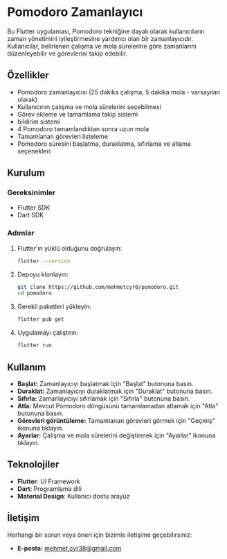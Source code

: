 # Pomodoro Zamanlayıcı

Bu Flutter uygulaması, Pomodoro tekniğine dayalı olarak kullanıcıların zaman yönetimini iyileştirmesine yardımcı olan bir zamanlayıcıdır. Kullanıcılar, belirlenen çalışma ve mola sürelerine göre zamanlarını düzenleyebilir ve görevlerini takip edebilir.

## Özellikler
- Pomodoro zamanlayıcısı (25 dakika çalışma, 5 dakika mola - varsayılan olarak)
- Kullanıcının çalışma ve mola sürelerini seçebilmesi
- Görev ekleme ve tamamlama takip sistemi
- bildirim sistemi 
- 4 Pomodoro tamamlandıktan sonra uzun mola
- Tamamlanan görevleri listeleme
- Pomodoro süresini başlatma, duraklatma, sıfırlama ve atlama seçenekleri

## Kurulum
### Gereksinimler
- Flutter SDK
- Dart SDK

### Adımlar
1. Flutter'ın yüklü olduğunu doğrulayın:  
   ```sh
   flutter --version
   ```
2. Depoyu klonlayın:  
   ```sh
   git clone https://github.com/mehmetcyr0/pomodoro.git
   cd pomodoro
   ```
3. Gerekli paketleri yükleyin:  
   ```sh
   flutter pub get
   ```
4. Uygulamayı çalıştırın:  
   ```sh
   flutter run
   ```

## Kullanım
- **Başlat:** Zamanlayıcıyı başlatmak için "Başlat" butonuna basın.
- **Duraklat:** Zamanlayıcıyı duraklatmak için "Duraklat" butonuna basın.
- **Sıfırla:** Zamanlayıcıyı sıfırlamak için "Sıfırla" butonuna basın.
- **Atla:** Mevcut Pomodoro döngüsünü tamamlamadan atlamak için "Atla" butonuna basın.
- **Görevleri görüntüleme:** Tamamlanan görevleri görmek için "Geçmiş" ikonuna tıklayın.
- **Ayarlar:** Çalışma ve mola sürelerini değiştirmek için "Ayarlar" ikonuna tıklayın.


## Teknolojiler
- **Flutter**: UI Framework
- **Dart**: Programlama dili
- **Material Design**: Kullanıcı dostu arayüz


## İletişim
Herhangi bir sorun veya öneri için bizimle iletişime geçebilirsiniz:
- **E-posta:** mehmet.cyr38@gmail.com
